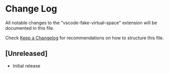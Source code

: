 # Change Log

All notable changes to the "vscode-fake-virtual-space" extension will be documented in this file.

Check [Keep a Changelog](http://keepachangelog.com/) for recommendations on how to structure this file.

## [Unreleased]

- Initial release